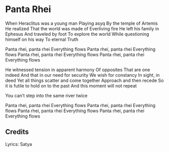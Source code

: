 # Panta Rhei

When Heraclitus was a young man
Playing asyq
By the temple of Artemis
He realized
That the world was made of
Everliving fire
He left his family in Ephesus
And traveled by foot
To explore the world
While questioning himself on his way
To eternal Truth

Panta rhei, panta rhei
Everything flows
Panta rhei, panta rhei
Everything flows
Panta rhei, panta rhei
Everything flows
Panta rhei, panta rhei
Everything flows

He witnessed tension in apparent harmony
Of opposites
That are one indeed
And that in our need for security
We wish for constancy
In sight, in deed
Yet all things scatter and come together
Approach and then recede
So it is futile to hold on to the past
And this moment will not repeat

You can’t step into the same river twice

Panta rhei, panta rhei
Everything flows
Panta rhei, panta rhei
Everything flows
Panta rhei, panta rhei
Everything flows
Panta rhei, panta rhei
Everything flows

## Credits

Lyrics: Satya
